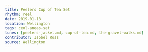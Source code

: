 ```yaml
---
title: Peelers Cup of Tea Set
rhythm: reel
date: 2019-01-18
location: Wellington
tags: ceol-aneas-set
tunes: [peelers-jacket.md, cup-of-tea.md, the-gravel-walks.md]
contributor: Isobel Ross
source: Wellington
---
```

